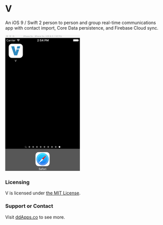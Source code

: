 # V
An iOS 9 / Swift 2 person to person and group real-time communications app with contact import, Core Data persistence, and Firebase Cloud sync.

![](art/screenshot/V08.gif?raw=true)

### Licensing
V is licensed under [the MIT License](LICENSE).

### Support or Contact
Visit [ddApps.co](http://ddapps.co) to see more.
